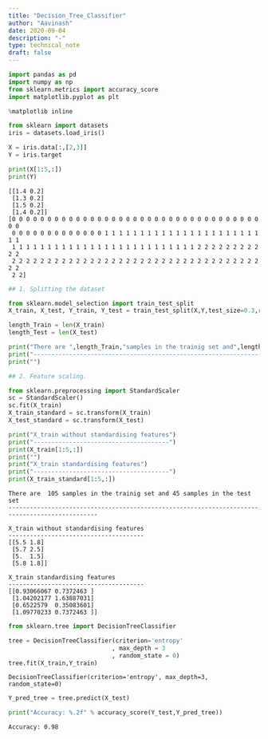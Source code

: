 ```yaml
---
title: "Decision_Tree_Classifier"
author: "Aavinash"
date: 2020-09-04
description: "-"
type: technical_note
draft: false
---
```


```python
import pandas as pd
import numpy as np
from sklearn.metrics import accuracy_score
import matplotlib.pyplot as plt

%matplotlib inline
```


```python
from sklearn import datasets
iris = datasets.load_iris()

X = iris.data[:,[2,3]]
Y = iris.target

print(X[1:5,:])
print(Y)  
```

    [[1.4 0.2]
     [1.3 0.2]
     [1.5 0.2]
     [1.4 0.2]]
    [0 0 0 0 0 0 0 0 0 0 0 0 0 0 0 0 0 0 0 0 0 0 0 0 0 0 0 0 0 0 0 0 0 0 0 0 0
     0 0 0 0 0 0 0 0 0 0 0 0 0 1 1 1 1 1 1 1 1 1 1 1 1 1 1 1 1 1 1 1 1 1 1 1 1
     1 1 1 1 1 1 1 1 1 1 1 1 1 1 1 1 1 1 1 1 1 1 1 1 1 1 2 2 2 2 2 2 2 2 2 2 2
     2 2 2 2 2 2 2 2 2 2 2 2 2 2 2 2 2 2 2 2 2 2 2 2 2 2 2 2 2 2 2 2 2 2 2 2 2
     2 2]



```python
## 1. Splitting the dataset

from sklearn.model_selection import train_test_split
X_train, X_test, Y_train, Y_test = train_test_split(X,Y,test_size=0.3,random_state=0)

length_Train = len(X_train)
length_Test = len(X_test)

print("There are ",length_Train,"samples in the trainig set and",length_Test,"samples in the test set")
print("-----------------------------------------------------------------------------------------------")
print("")

## 2. Feature scaling.

from sklearn.preprocessing import StandardScaler
sc = StandardScaler()
sc.fit(X_train)
X_train_standard = sc.transform(X_train)
X_test_standard = sc.transform(X_test)

print("X_train without standardising features")
print("--------------------------------------")
print(X_train[1:5,:])
print("")
print("X_train standardising features")
print("--------------------------------------")
print(X_train_standard[1:5,:])
```

    There are  105 samples in the trainig set and 45 samples in the test set
    -----------------------------------------------------------------------------------------------
    
    X_train without standardising features
    --------------------------------------
    [[5.5 1.8]
     [5.7 2.5]
     [5.  1.5]
     [5.8 1.8]]
    
    X_train standardising features
    --------------------------------------
    [[0.93066067 0.7372463 ]
     [1.04202177 1.63887031]
     [0.6522579  0.35083601]
     [1.09770233 0.7372463 ]]



```python
from sklearn.tree import DecisionTreeClassifier

tree = DecisionTreeClassifier(criterion='entropy'
                             , max_depth = 3
                             , random_state = 0)
tree.fit(X_train,Y_train)
```




    DecisionTreeClassifier(criterion='entropy', max_depth=3, random_state=0)




```python
Y_pred_tree = tree.predict(X_test)

print("Accuracy: %.2f" % accuracy_score(Y_test,Y_pred_tree))
```

    Accuracy: 0.98



```python

```
